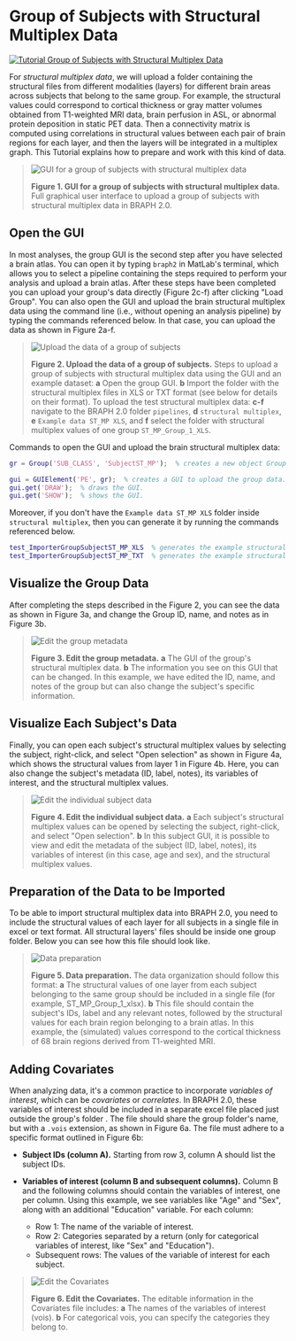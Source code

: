 # Group of Subjects with Structural Multiplex Data

[![Tutorial Group of Subjects with Structural Multiplex Data](https://img.shields.io/badge/PDF-Download-red?style=flat-square&logo=adobe-acrobat-reader)](tut_gr_st.pdf)

For *structural multiplex data*, we will upload a folder containing the structural files from different modalities (layers) for different brain areas across subjects that belong to the same group. For example, the structural values could correspond to cortical thickness or gray matter volumes obtained from T1-weighted MRI data, brain perfusion in ASL, or abnormal protein deposition in static PET data. Then a connectivity matrix is computed using correlations in structural values between each pair of brain regions for each layer, and then the layers will be integrated in a multiplex graph. This Tutorial explains how to prepare and work with this kind of data.

> ![GUI for a group of subjects with structural multiplex data](fig01.jpg)
> 
> **Figure 1. GUI for a group of subjects with structural multiplex data.**
> Full graphical user interface to upload a group of subjects with structural multiplex data in BRAPH 2.0.

## Open the GUI

In most analyses, the group GUI is the second step after you have selected a brain atlas. You can open it by typing `braph2` in MatLab's terminal, which allows you to select a pipeline containing the steps required to perform your analysis and upload a brain atlas. After these steps have been completed you can upload your group's data directly (Figure 2c-f) after clicking "Load Group". You can also open the GUI and upload the brain structural multiplex data using the command line (i.e., without opening an analysis pipeline) by typing the commands referenced below. In that case, you can upload the data as shown in Figure 2a-f.

> ![Upload the data of a group of subjects](fig02.jpg)
> 
> **Figure 2. Upload the data of a group of subjects.**
> Steps to upload a group of subjects with structural multiplex data using the GUI and an example dataset:
> **a** Open the group GUI.
> **b** Import the folder with the structural multiplex files in XLS or TXT format (see below for details on their format).
>	To upload the test structural multiplex data:
> **c-f** navigate to the BRAPH 2.0 folder `pipelines`, **d** `structural multiplex`, **e** `Example data ST_MP XLS`, and **f** select the folder with structural multiplex values of one group `ST_MP_Group_1_XLS`.

Commands to open the GUI and upload the brain structural multiplex data:

```matlab
gr = Group('SUB_CLASS', 'SubjectST_MP');  % creates a new object Group to use structural multiplex values for assessing connectivity i.e., SubjectST_MP.

gui = GUIElement('PE', gr);  % creates a GUI to upload the group data.
gui.get('DRAW');  % draws the GUI.
gui.get('SHOW');  % shows the GUI.
```
Moreover, if you don't have the `Example data ST_MP XLS` folder inside `structural multiplex`, then you can generate it by running the commands referenced below.

```matlab
test_ImporterGroupSubjectST_MP_XLS  % generates the example structural multiplex XLS data folder.
test_ImporterGroupSubjectST_MP_TXT  % generates the example structural multiplex TXT data folder.
```

## Visualize the Group Data

After completing the steps described in the Figure 2, you can see the data as shown in Figure 3a, and change the Group ID, name, and notes as in Figure 3b.

> ![Edit the group metadata](fig03.jpg)
> 
> **Figure 3. Edit the group metadata.** 
> **a** The GUI of the group's structural multiplex data.
> **b** The information you see on this GUI that can be changed. In this example, we have edited the ID, name, and notes of the group but can also change the subject's specific information.

## Visualize Each Subject's Data

Finally, you can open each subject's structural multiplex values by selecting the subject, right-click, and select "Open selection" as shown in Figure 4a, which shows the structural values from layer 1 in Figure 4b. Here, you can also change the subject's metadata (ID, label, notes), its variables of interest, and the structural multiplex values.

> ![Edit the individual subject data](fig04.jpg)
> 
> **Figure 4. Edit the individual subject data.** 
> **a** Each subject's structural multiplex values can be opened by selecting the subject,  right-click, and select "Open selection".
> **b** In this subject GUI, it is possible to view and edit the metadata of the subject (ID, label, notes), its variables of interest (in this case, age and sex), and the structural multiplex values. 

## Preparation of the Data to be Imported

To be able to import structural multiplex data into BRAPH 2.0, you need to include the structural values of each layer for all subjects in a single file in excel or text format. All structural layers' files should be inside one group folder. Below you can see how this file should look like.

> ![Data preparation](fig05.jpg)
>
> **Figure 5. Data preparation.**
> The data organization should follow this format:
> **a** The structural values of one layer from each subject belonging to the same group should be included in a single file (for example, ST_MP_Group_1_xlsx). 
> **b** This file should contain the subject's IDs, label and any relevant notes, followed by the structural values for each brain region belonging to a brain atlas. In this example, the (simulated) values correspond to the cortical thickness of 68 brain regions derived from T1-weighted MRI.
 
## Adding Covariates

When analyzing data, it's a common practice to incorporate *variables of interest*, which can be *covariates* or *correlates*. In BRAPH 2.0, these variables of interest should be included in a separate excel file placed just outside the group's folder . The file should share the group folder's name, but with a `.vois` extension, as shown in Figure 6a. The file must adhere to a specific format outlined in Figure 6b:

- **Subject IDs (column A).** Starting from row 3, column A should list the subject IDs.
  
- **Variables of interest (column B and subsequent columns).** Column B and the following columns should contain the variables of interest, one per column. Using this example, we see variables like "Age" and "Sex", along with an additional "Education" variable. For each column:
  - Row 1: The name of the variable of interest.
  - Row 2: Categories separated by a return (only for categorical variables of interest, like "Sex" and "Education").
  - Subsequent rows: The values of the variable of interest for each subject.

> ![Edit the Covariates](fig06.jpg)
>
> **Figure 6. Edit the Covariates.**
> The editable information in the Covariates file includes:
> **a** The names of the variables of interest (vois).
> **b** For categorical vois, you can specify the categories they belong to.

